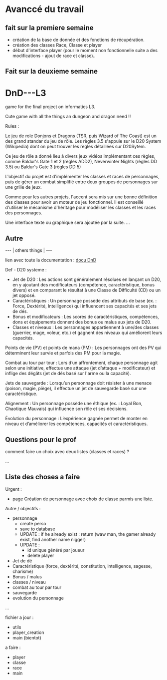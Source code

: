 
# Avanccé du travail

## fait sur la premiere semaine

- création de la base de donnée et des fonctions de récupération.
- création des classes Race, Classe et player
- début d'interface player (pour le moment non fonctionnelle suite a des modifications - ajout de race et classe)..

## Fait sur la deuxieme semaine

# DnD---L3

game for the final project on informatics L3.

Cute game with all the things an dungeon and dragon need !!

Rules :

Le jeu de role Donjons et Dragons (TSR, puis Wizard of The Coast) est un des grand standar du jeu de rôle. Les règles 3.5 s'appuie sur le D20 System (Wikipedia) dont on peut trouver les règles détaillées sur D20Sytem.

Ce jeu de rôle a donné lieu à divers jeux vidéos implémentant ces règles, comme Baldur's Gate 1 et 2 (règles ADD2), Neverwinter Nights (règles DD 3.5) ou Baldur's Gate 3 (règles DD 5)

L'objectif du projet est d'implémenter les classes et races de personnages, puis de gérer un combat simplifié entre deux groupes de personnages sur une grille de jeux.

Comme pour les autres projets, l'accent sera mis sur une bonne définition des classes pour avoir un moteur de jeu fonctionnel. Il est conseillé d'utiliser le mécanisme d'héritage pour modéliser les classes et les races des personnages.

Une interface texte ou graphique sera ajoutée par la suite. ...

## Autre
--- | others things | ---

lien avec toute la documentation : [docu DnD](https://regles-donjons-dragons.com/page2.html)

Def  - D20 systeme :

- Jet de D20 : Les actions sont généralement résolues en lançant un D20, en y ajoutant des modificateurs (compétence, caractéristique, bonus divers) et en comparant le résultat à une Classe de Difficulté (CD) ou un jet opposé.
- Caractéristiques : Un personnage possède des attributs de base (ex. : Force, Dextérité, Intelligence) qui influencent ses capacités et ses jets de dés.
- Bonus et modificateurs : Les scores de caractéristiques, compétences, dons et équipements donnent des bonus ou malus aux jets de D20.
- Classes et niveaux : Les personnages appartiennent à une/des classes (guerrier, mage, voleur, etc.) et gagnent des niveaux qui améliorent leurs capacités.

Points de vie (PV) et points de mana (PM) : Les personnages ont des PV qui déterminent leur survie et parfois des PM pour la magie.

Combat au tour par tour : Lors d’un affrontement, chaque personnage agit selon une initiative, effectue une attaque (jet d’attaque + modificateur) et inflige des dégâts (jet de dés basé sur l'arme ou la capacité).

Jets de sauvegarde : Lorsqu’un personnage doit résister à une menace (poison, magie, piège), il effectue un jet de sauvegarde basé sur une caractéristique.

Alignement : Un personnage possède une éthique (ex. : Loyal Bon, Chaotique Mauvais) qui influence son rôle et ses décisions.

Évolution du personnage : L’expérience gagnée permet de monter en niveau et d’améliorer les compétences, capacités et caractéristiques.

## Questions pour le prof

comment faire un choix avec deux listes (classes et races) ?

...

## Liste des choses a faire

<!-- Todo -->

Urgent :

- page Création de personnage avec choix de classe parmis une liste.

Autre / objectifs :

- personnage
  - create perso
  - save to database
  - UPDATE : if he already exist : return (waw man, the gamer already exist, find another name nigger)
  - UPDATE :
    - id unique généré par joueur
    - delete player
- Jet de dé
- Caractéristique (force, dextérité, constitution, intelligence, sagesse, charisme)
- Bonus / malus
- classes / niveau
- combat au tour par tour
- sauvegarde
- evolution du personnage

...

fichier a jour :

- utils
- player_creation
- main (bientot)

a faire :

- player
- classe
- race
- main
